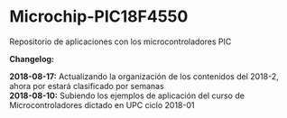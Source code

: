 # Microchip-PIC18F4550
Repositorio de aplicaciones con los microcontroladores PIC
<img ref="PIC18F4550_1.gif">


<b> Changelog:</b>

<b>2018-08-17:</b> Actualizando la organización de los contenidos del 2018-2, ahora por estará clasificado por semanas <br>
<b>2018-08-10:</b> Subiendo los ejemplos de aplicación del curso de Microcontroladores dictado en UPC ciclo 2018-01
